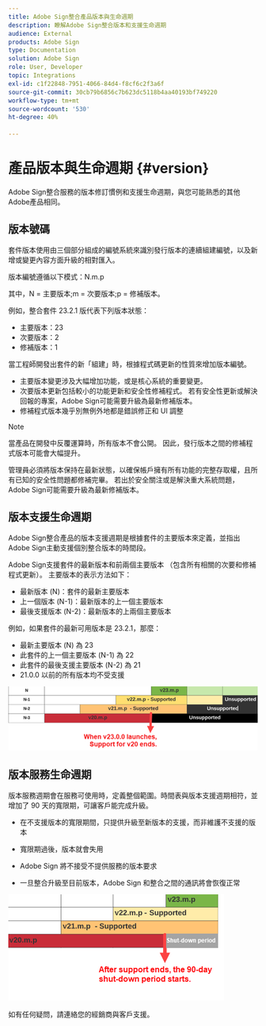 ```yaml
---
title: Adobe Sign整合產品版本與生命週期
description: 瞭解Adobe Sign整合版本和支援生命週期
audience: External
products: Adobe Sign
type: Documentation
solution: Adobe Sign
role: User, Developer
topic: Integrations
exl-id: c1f22848-7951-4066-84d4-f8cf6c2f3a6f
source-git-commit: 30cb79b6856c7b623dc5118b4aa40193bf749220
workflow-type: tm+mt
source-wordcount: '530'
ht-degree: 40%

---
```


# 產品版本與生命週期 {#version}

Adobe Sign整合服務的版本修訂慣例和支援生命週期，與您可能熟悉的其他Adobe產品相同。

## 版本號碼

套件版本使用由三個部分組成的編號系統來識別發行版本的連續組建編號，以及新增或變更內容方面升級的相對匯入。

版本編號遵循以下模式：N.m.p

其中，N = 主要版本;m = 次要版本;p = 修補版本。

例如，整合套件 23.2.1 版代表下列版本狀態：

* 主要版本：23
* 次要版本：2
* 修補版本：1

當工程師開發出套件的新「組建」時，根據程式碼更新的性質來增加版本編號。

* 主要版本變更涉及大幅增加功能，或是核心系統的重要變更。
* 次要版本更新包括較小的功能更新和安全性修補程式。 若有安全性更新或解決回報的專案，Adobe Sign可能需要升級為最新修補版本。
* 修補程式版本幾乎別無例外地都是錯誤修正和 UI 調整

>[!NOTE]
>
>當產品在開發中反覆運算時，所有版本不會公開。 因此，發行版本之間的修補程式版本可能會大幅提升。

管理員必須將版本保持在最新狀態，以確保帳戶擁有所有功能的完整存取權，且所有已知的安全性問題都修補完畢。 若出於安全關注或是解決重大系統問題，Adobe Sign可能需要升級為最新修補版本。

## 版本支援生命週期

Adobe Sign整合產品的版本支援週期是根據套件的主要版本來定義，並指出Adobe Sign主動支援個別整合版本的時間段。

Adobe Sign支援套件的最新版本和前兩個主要版本 （包含所有相關的次要和修補程式更新）。 主要版本的表示方法如下：

* 最新版本 (N)：套件的最新主要版本
* 上一個版本 (N-1)：最新版本的上一個主要版本
* 最後支援版本 (N-2)：最新版本的上兩個主要版本

例如，如果套件的最新可用版本是 23.2.1，那麼：

* 最新主要版本 (N) 為 23
* 此套件的上一個主要版本 (N-1) 為 22
* 此套件的最後支援主要版本 (N-2) 為 21
* 21.0.0 以前的所有版本均不受支援

![版本表](images/version_chart.png)

## 版本服務生命週期

版本服務週期會在服務可使用時，定義整個範圍。時間表與版本支援週期相符，並增加了 90 天的寬限期，可讓客戶能完成升級。

* 在不支援版本的寬限期間，只提供升級至新版本的支援，而非維護不支援的版本
* 寬限期過後，版本就會失用

* Adobe Sign 將不接受不提供服務的版本要求
* 一旦整合升級至目前版本，Adobe Sign 和整合之間的通訊將會恢復正常

![關閉期間](images/shutdown_period.png)

如有任何疑問，請連絡您的經銷商與客戶支援。
